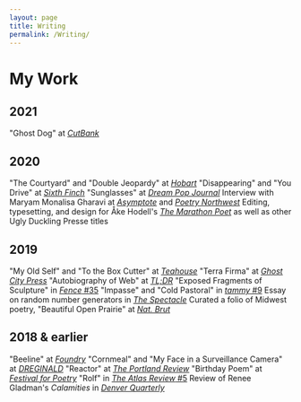 ```yaml
---
layout: page
title: Writing
permalink: /Writing/
---
```


# My Work

## 2021
"Ghost Dog" at <a href="https://www.cutbankonline.org/features-1"><em>CutBank</em></a>

## 2020
"The Courtyard" and "Double Jeopardy" at <a href="https://www.hobartpulp.com/web_features/double-jeopardy"><em>Hobart</em></a>
"Disappearing" and "You Drive" at <a href="http://sixthfinch.com/solin2.html"><em>Sixth Finch</em></a>
"Sunglasses" at <a href="https://www.dreampoppress.net/serena-solin/"><em>Dream Pop Journal</em></a>
Interview with Maryam Monalisa Gharavi at <a href="https://www.asymptotejournal.com/blog/2020/09/21/sadness-has-no-end-happiness-does-an-interview-with-maryam-monalisa-gharavi/"><em>Asymptote</em></a> and <a href="https://www.poetrynw.org/interview-when-haptic-touch-is-removed-a-conversation-with-maryam-monalisa-gharavi/"><em>Poetry Northwest</em></a>
Editing, typesetting, and design for Åke Hodell's <a href="https://uglyducklingpresse.org/publications/the-marathon-poet/"><em>The Marathon Poet</em></a> as well as other Ugly Duckling Presse titles

## 2019
"My Old Self" and "To the Box Cutter" at <a href="https://web.archive.org/web/20191207084214/https://queenmobs.com/2019/10/poems-serena-solin/"><em>Teahouse</em></a>
"Terra Firma" at <a href="https://ghostcitypress.com/poetry-31/2019/5/4/serena-solin"><em>Ghost City Press</em></a>
"Autobiography of Web" at <a href="https://www.tldrmagazine.com/single-post/2019/10/21/Autobiography-of-Web-Serena-Solin"><em>TL;DR</em></a>
"Exposed Fragments of Sculpture" in <a href="https://www.fenceportal.org/"><em>Fence</em> #35</a>
"Impasse" and "Cold Pastoral" in <a href="http://www.tammyjournal.com/new-page"><em>tammy</em> #9</a>
Essay on random number generators in <a href="https://thespectacle.wustl.edu/?p=1259"><em>The Spectacle</em></a>
Curated a folio of Midwest poetry, "Beautiful Open Prairie" at <a href="https://www.natbrut.com/beautiful-open-prairie"><em>Nat. Brut</em></a>
 
## 2018 & earlier
"Beeline" at <a href="https://www.foundryjournal.com/solin.html"><em>Foundry</em></a>
"Cornmeal" and "My Face in a Surveillance Camera" at <a href="http://dreginald.com/index.php/issues/issue-sixteen/serena-solin"><em>DREGINALD</em></a>
"Reactor" at <a href="http://portlandreview.org/reactor-by-serena-solin/"><em>The Portland Review</em></a>
"Birthday Poem" at <a href="https://festivalforpoetry.com/2018/11/15/read-poem-birthday-poem-for-d-by-serena-solin/"><em>Festival for Poetry</em></a>
"Rolf" in <a href="https://www.theatlasreview.com/issue-5"><em>The Atlas Review</em> #5</a>
Review of Renee Gladman's <em>Calamities</em> in <a href="https://www.du.edu/denverquarterly/past/index.html"><em>Denver Quarterly</em></a>